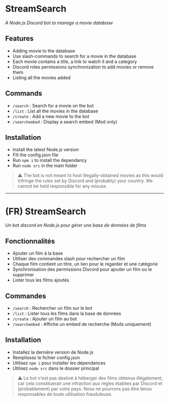 # StreamSearch
_A Node.js Discord bot to manage a movie database_

## Features

- Adding movie to the database
- Use slash-commands to search for a movie in the database
- Each movie contains a title, a link to watch it and a category
- Discord roles permissions synchronization to add movies or remove them
- Listing all the movies added

## Commands
- ``/search`` : Search for a movie on the bot
- ``/list`` : List all the movies in the database
- ``/create`` : Add a new movie to the bot
- ``/searchembed`` : Display a search embed (Mod only)

## Installation
- Install the latest Node.js version
- Fill the config.json file
- Run ``npm i`` to install the dependancy
- Run ``node src`` in the main folder

>⚠️ The bot is not meant to host illegally-obtained movies as this would infringe the rules set by Discord and (probably) your country. We cannot be held responsible for any misuse. 


_____


# (FR) StreamSearch
_Un bot discord en Node.js pour gérer une base de données de films_

## Fonctionnalités

- Ajouter un film à la base
- Utiliser des commandes slash pour rechercher un film
- Chaque film contient un titre, un lien pour le regarder et une catégorie
- Synchronisation des permissions Discord pour ajouter un film ou le supprimer
- Lister tous les films ajoutés

## Commandes
- ``/search`` : Rechercher un film sur le bot
- ``/list`` : Lister tous les films dans la base de données
- ``/create`` : Ajouter un film au bot
- ``/searchembed`` : Affiche un embed de recherche (Mods uniquement)

## Installation
- Installez la dernière version de Node.js
- Remplissez le fichier config.json 
- Utilisez ``npm i`` pour installer les dépendances
- Utilisez ``node src`` dans le dossier principal

>⚠️ Le bot n'est pas destiné à héberger des films obtenus illégalement, car cela constituerait une infraction aux règles établies par Discord et (probablement) par votre pays. Nous ne pourrons pas être tenus responsables de toute utilisation frauduleuse. 